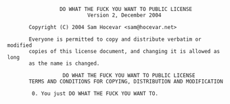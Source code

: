                      DO WHAT THE FUCK YOU WANT TO PUBLIC LICENSE
                              Version 2, December 2004
 
           Copyright (C) 2004 Sam Hocevar <sam@hocevar.net>
 
           Everyone is permitted to copy and distribute verbatim or modified
           copies of this license document, and changing it is allowed as long
           as the name is changed.
 
                      DO WHAT THE FUCK YOU WANT TO PUBLIC LICENSE
           TERMS AND CONDITIONS FOR COPYING, DISTRIBUTION AND MODIFICATION
           
            0. You just DO WHAT THE FUCK YOU WANT TO.
